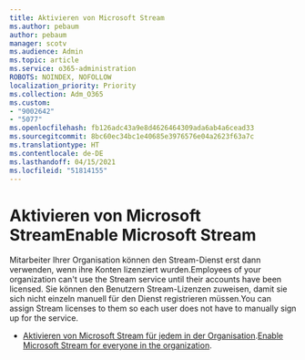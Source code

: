 ```yaml
---
title: Aktivieren von Microsoft Stream
ms.author: pebaum
author: pebaum
manager: scotv
ms.audience: Admin
ms.topic: article
ms.service: o365-administration
ROBOTS: NOINDEX, NOFOLLOW
localization_priority: Priority
ms.collection: Adm_O365
ms.custom:
- "9002642"
- "5077"
ms.openlocfilehash: fb126adc43a9e8d4626464309ada6ab4a6cead33
ms.sourcegitcommit: 8bc60ec34bc1e40685e3976576e04a2623f63a7c
ms.translationtype: HT
ms.contentlocale: de-DE
ms.lasthandoff: 04/15/2021
ms.locfileid: "51814155"
---
```

# <a name="enable-microsoft-stream"></a><span data-ttu-id="2d743-102">Aktivieren von Microsoft Stream</span><span class="sxs-lookup"><span data-stu-id="2d743-102">Enable Microsoft Stream</span></span>

<span data-ttu-id="2d743-103">Mitarbeiter Ihrer Organisation können den Stream-Dienst erst dann verwenden, wenn ihre Konten lizenziert wurden.</span><span class="sxs-lookup"><span data-stu-id="2d743-103">Employees of your organization can't use the Stream service until their accounts have been licensed.</span></span> <span data-ttu-id="2d743-104">Sie können den Benutzern Stream-Lizenzen zuweisen, damit sie sich nicht einzeln manuell für den Dienst registrieren müssen.</span><span class="sxs-lookup"><span data-stu-id="2d743-104">You can assign Stream licenses to them so each user does not have to manually sign up for the service.</span></span>

- <span data-ttu-id="2d743-105">[Aktivieren von Microsoft Stream für jedem in der Organisation](https://docs.microsoft.com/stream/assign-user-licenses).</span><span class="sxs-lookup"><span data-stu-id="2d743-105">[Enable Microsoft Stream for everyone in the organization](https://docs.microsoft.com/stream/assign-user-licenses).</span></span>
